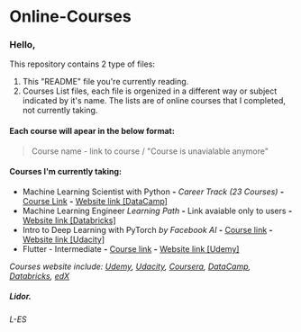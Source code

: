 # Online-Courses
### Hello,

This repository contains 2 type of files:
  1. This "README" file you're currently reading.
  2. Courses List files, each file is orgenized in a different way or subject indicated by it's name.
      The lists are of online courses that I completed, not currently taking.

#### Each course will apear in the below format:
> Course name - link to course / "Course is unavialable anymore"

#### Courses I'm currently taking:
  - Machine Learning Scientist with Python **-** *Career Track (23 Courses)* **-** [Course Link](https://app.datacamp.com/learn/career-tracks/machine-learning-scientist-with-python) **-** [Website link [DataCamp]](https://www.datacamp.com/)
  - Machine Learning Engineer _Learning Path_ **-** Link avaiable only to users **-** [Website link [Databricks]](https://databricks.com/learn/training/home)
  - Intro to Deep Learning with PyTorch _by Facebook AI_ **-** [Course link](https://www.udacity.com/course/deep-learning-pytorch--ud188) **-** [Website link [Udacity]](https://www.udacity.com/)
  - Flutter - Intermediate **-** [Course link](https://www.udemy.com/course/flutter-intermediate/) **-** [Website link [Udemy]](https://www.udemy.com/)

_Courses website include: [Udemy](https://www.udemy.com/), [Udacity](https://www.udacity.com/), [Coursera](https://www.coursera.org/), [DataCamp](http://www.datacamp.com/), [Databricks](https://databricks.com/learn/training/home), [edX](https://www.edx.org/)_

##### Lidor.
###### L-ES

